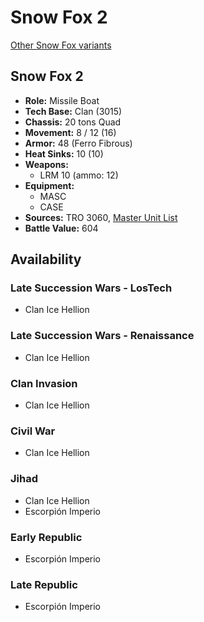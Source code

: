 # Snow Fox 2

[Other Snow Fox variants](../snow_fox.md)

## Snow Fox 2
- **Role:** Missile Boat
- **Tech Base:** Clan (3015)
- **Chassis:** 20 tons Quad
- **Movement:** 8 / 12 (16)
- **Armor:** 48 (Ferro Fibrous)
- **Heat Sinks:** 10 (10)
- **Weapons:**
  - LRM 10 (ammo: 12)
- **Equipment:**
  - MASC
  - CASE
- **Sources:** TRO 3060, [Master Unit List](http://masterunitlist.info/Unit/Details/2980/snow-fox-2)
- **Battle Value:** 604

## Availability

### Late Succession Wars - LosTech
- Clan Ice Hellion

### Late Succession Wars - Renaissance
- Clan Ice Hellion

### Clan Invasion
- Clan Ice Hellion

### Civil War
- Clan Ice Hellion

### Jihad
- Clan Ice Hellion
- Escorpión Imperio

### Early Republic
- Escorpión Imperio

### Late Republic
- Escorpión Imperio

